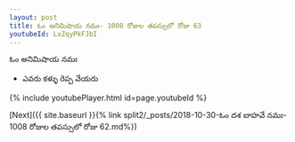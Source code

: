 ```yaml
---
layout: post
title: ఓం అనిమిషాయ నమః- 1008 రోజుల తపస్సులో రోజు 63
youtubeId: LxZqyPkFJbI
---
```

 
 
 ఓం అనిమిషాయ నమః  
 
 -  ఎవరు కళ్ళు రెప్ప వేయరు 
 
  
 
  
 
 
 
 
 
 


{% include youtubePlayer.html id=page.youtubeId %}
 
[Next]({{ site.baseurl }}{% link  split2/_posts/2018-10-30-ఓం దశ బాహవే నమః- 1008 రోజుల తపస్సులో రోజు 62.md%})
 
